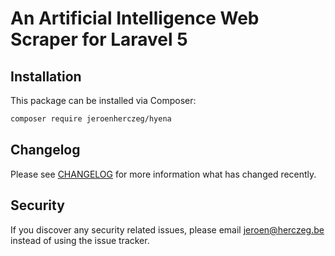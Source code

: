 # An Artificial Intelligence Web Scraper for Laravel 5

## Installation

This package can be installed via Composer:

``` bash
composer require jeroenherczeg/hyena
```

## Changelog

Please see [CHANGELOG](CHANGELOG.md) for more information what has changed recently.


## Security

If you discover any security related issues, please email jeroen@herczeg.be instead of using the issue tracker.
